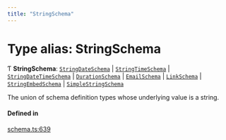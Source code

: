 ```yaml
---
title: "StringSchema"
---
```

# Type alias: StringSchema

Ƭ **StringSchema**: [`StringDateSchema`](../interfaces/StringDateSchema.md) \| [`StringTimeSchema`](../interfaces/StringTimeSchema.md) \| [`StringDateTimeSchema`](../interfaces/StringDateTimeSchema.md) \| [`DurationSchema`](../interfaces/DurationSchema.md) \| [`EmailSchema`](../interfaces/EmailSchema.md) \| [`LinkSchema`](../interfaces/LinkSchema.md) \| [`StringEmbedSchema`](../interfaces/StringEmbedSchema.md) \| [`SimpleStringSchema`](../interfaces/SimpleStringSchema.md)

The union of schema definition types whose underlying value is a string.

#### Defined in

[schema.ts:639](https://github.com/coda/packs-sdk/blob/main/schema.ts#L639)

